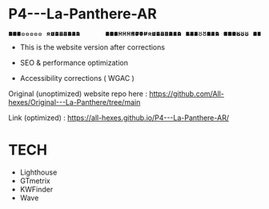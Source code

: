 # P4---La-Panthere-AR

<pre style="line-height:1px">
888                    8888888b.                   888    888                               
888                    888   Y88b                  888    888                               
888                    888    888                  888    888                               
888       8888b.       888   d88P 8888b.  88888b.  888888 88888b.   .d88b.  888d888 .d88b.  
888          "88b      8888888P"     "88b 888 "88b 888    888 "88b d8P  Y8b 888P"  d8P  Y8b 
888      .d888888      888       .d888888 888  888 888    888  888 88888888 888    88888888 
888      888  888      888       888  888 888  888 Y88b.  888  888 Y8b.     888    Y8b.     
88888888 "Y888888      888       "Y888888 888  888  "Y888 888  888  "Y8888  888     "Y8888 </pre>

- This is the website version after corrections

- SEO & performance optimization

- Accessibility corrections ( WGAC )

Original (unoptimized) website repo here : https://github.com/All-hexes/Original---La-Panthere/tree/main

Link (optimized) : https://all-hexes.github.io/P4---La-Panthere-AR/

# TECH

- Lighthouse
- GTmetrix
- KWFinder
- Wave
